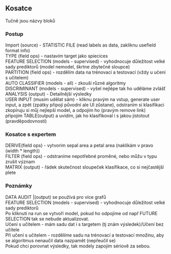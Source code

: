 
## Kosatce
Tučně jsou názvy bloků
### Postup
Import (source) - STATISTIC FILE (read labels as data, zakliknu usefield format info)\
TYPE (field ops) - nastavím target jako spiecices\
FEATURE SELECTION (models - supervised) - vyhodnocuje důležitost velké sady prediktorů (model nemodel, škrtne zbytečné sloupce)\
PARTITION (field ops) - rozdělím data na trénovací a testovací (vždy u učení s učitelem)\
AUTO CLASSIFIER (models - all) - zkouší různé algoritmy\
DISCRIMINANT (models - supervised) - vyšel nejlépe tak ho uděláme zvlášť\
ANALYSIS (output) - Detailnější výsledky\
USER INPUT (musím udělat sám) - kliknu pravým na vstup, generate user input, a zpět (zpátky připojí původní ale UI zůstane), odstraním si klasifikaci\
zkopíruju si můj nejlepší model, a odpojím ho (pravým remove link)\
připojím TABLE(output) a uvidím, jak ho klasifikoval i s jakou jistotout (pravděpodovností)

### Kosatce s expertem
DERIVE(field ops) - vytvorim sepal area a petal area (naklikám v pravo (width * length))\
FILTER (field ops) - odstraníme nepotřebné proměné, nebo můžu v typu zrušit význam\
MATRIX (output) - řádek skutečnost sloupeček klasifikace, co si nejčastější plete
### Poznámky
DATA AUDIT |(output) se používá pro více grafů\
FEATURE SELECTION (models - supervised) - vyhodnocuje důležitost velké sady prediktorů\
Po kliknutí na run se vytvoří model, pokud ho odpojíme od např FUTURE SELECTION tak se nebude aktualizovat.\
Učení s učitelem - mám sadu dat i s targetem (tj znám výsledek)/Učení bez učitele\
Při učení s učitelem - rozdělíme sadu na trénovací a testovací množinu, aby se algoritmus nenaučil data nazpamět (nepřeučil se)\
Pokud chci porovnat výsledky, tak modely zapojím sériově za sebou.
